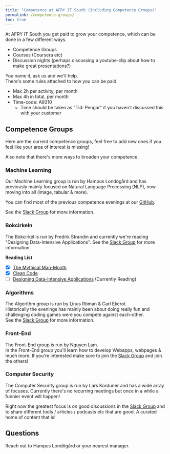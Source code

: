 ```yaml
---
title: "Competence at AFRY IT South (including Competence Groups)"
permalink: /competence-groups/
toc: true
---
```


At AFRY IT South you get paid to grow your competence, which can be done in a few different ways.

- Competence Groups
- Courses (Coursera etc)
- Discussion nights (perhaps discussing a youtube-clip about how to make great presentations?)

You name it, ask us and we'll help.  
There's some rules attached to how you can be paid.  
- Max 2h per activity, per month
- Max 4h in total, per month
- Time-code: A9310 
    - Time should be taken as "Tid: Pengar" if you haven't discussed this with your customer

## Competence Groups

Here are the current competence groups, feel free to add new ones if you feel like your area of interest is missing!

Also note that there's more ways to broaden your competence.

### Machine Learning
Our Machine Learning group is run by Hampus Londögård and has previously mainly focused on Natural Language Processing (NLP), now moving into all (image, tabular & more).

You can find most of the previous competence evenings at our [GitHub](https://github.com/afry-south/nlp-competence).

See the [Slack Group](https://buitsouth.slack.com/archives/CPMRY5JBZ) for more information.

### Bokcirkeln
The Bokcirkel is run by Fredrik Strandin and currently we're reading "Designing Data-Intensive Applications". See the [Slack Group](https://buitsouth.slack.com/archives/C010WHF80RF) for more information.

**Reading List**
- [X] [The Mythical Man-Month](https://en.wikipedia.org/wiki/The_Mythical_Man-Month)
- [X] [Clean Code](https://www.amazon.com/Clean-Code-Handbook-Software-Craftsmanship/dp/0132350882)
- [ ] [Designing Data-Intensive Applications](https://dataintensive.net/) (Currently Reading)

### Algorithms
The Algorithm group is run by Linus Röman & Carl Ekerot.  
Historically the evenings has mainly been about doing really fun and challenging coding games were you compete against each-other.  
See the [Slack Group](https://buitsouth.slack.com/archives/CPE14G5LH) for more information.

### Front-End
The Front-End group is run by Nguyen Lam.  
In the Front-End group you'll learn how to develop Webapps, webpages & much more. If you're interested make sure to join the [Slack Group](https://buitsouth.slack.com/archives/CTHPYKDDG) and join the others!

### Computer Security
The Computer Security group is run by Lars Korduner and has a wide array of focuses. Currently there's no recurring meetings but once in a while a funnier event will happen!  

Right now the greatest focus is on good discussions in the [Slack Group](https://buitsouth.slack.com/archives/C01BK2EBNF8) and to share different tools / articles / podcasts etc that are good. A curated home of content that is!

## Questions
Reach out to Hampus Londögård or your nearest manager.

